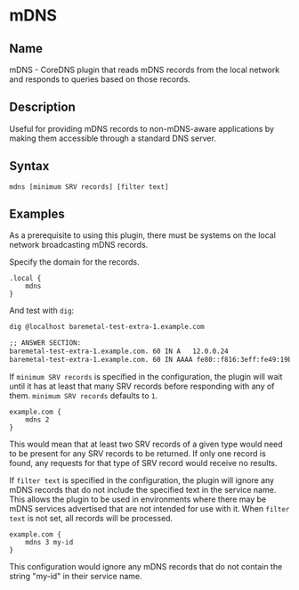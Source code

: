 # mDNS

## Name

mDNS - CoreDNS plugin that reads mDNS records from the local network and responds
to queries based on those records.

## Description

Useful for providing mDNS records to non-mDNS-aware applications by making them
accessible through a standard DNS server.

## Syntax

~~~
mdns [minimum SRV records] [filter text]
~~~

## Examples

As a prerequisite to using this plugin, there must be systems on the local
network broadcasting mDNS records. 

Specify the domain for the records.

~~~ corefile
.local {
	mdns
}
~~~

And test with `dig`:

~~~ txt
dig @localhost baremetal-test-extra-1.example.com

;; ANSWER SECTION:
baremetal-test-extra-1.example.com. 60 IN A   12.0.0.24
baremetal-test-extra-1.example.com. 60 IN AAAA fe80::f816:3eff:fe49:19b3
~~~

If `minimum SRV records` is specified in the configuration, the plugin will wait
until it has at least that many SRV records before responding with any of them.
`minimum SRV records` defaults to `1`.

~~~ corefile
example.com {
    mdns 2
}
~~~

This would mean that at least two SRV records of a given type would need to be
present for any SRV records to be returned. If only one record is found, any
requests for that type of SRV record would receive no results.

If `filter text` is specified in the configuration, the plugin will ignore any
mDNS records that do not include the specified text in the service name. This
allows the plugin to be used in environments where there may be mDNS services
advertised that are not intended for use with it. When `filter text` is not
set, all records will be processed.

~~~ corefile
example.com {
    mdns 3 my-id
}
~~~

This configuration would ignore any mDNS records that do not contain the
string "my-id" in their service name.
